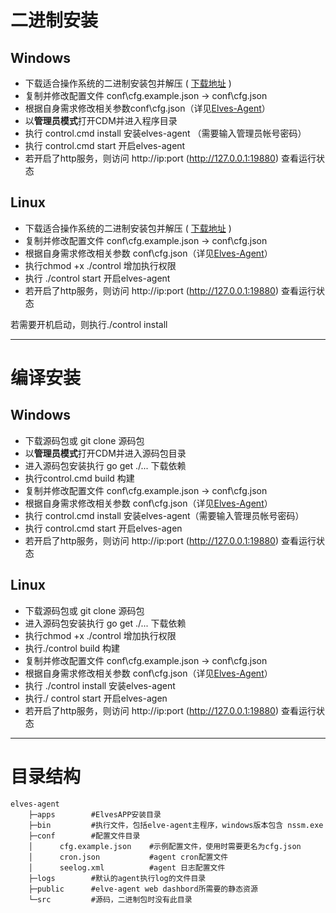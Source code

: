 # 二进制安装

## Windows

* 下载适合操作系统的二进制安装包并解压 ( [下载地址](https://github.com/gy-games/elves/releases) )
* 复制并修改配置文件 conf\cfg.example.json -&gt; conf\cfg.json 
* 根据自身需求修改相关参数conf\cfg.json（详见[Elves-Agent](/module/elves-agent.md)）
* 以**管理员模式**打开CDM并进入程序目录
* 执行 control.cmd install 安装elves-agent （需要输入管理员帐号密码）
* 执行 control.cmd start 开启elves-agent
* 若开启了http服务，则访问 http://ip:port (http://127.0.0.1:19880) 查看运行状态

## Linux

* 下载适合操作系统的二进制安装包并解压 ( [下载地址](https://github.com/gy-games/elves/releases) )
* 复制并修改配置文件 conf\cfg.example.json -&gt; conf\cfg.json 
* 根据自身需求修改相关参数 conf\cfg.json（详见[Elves-Agent](/module/elves-agent.md)）
* 执行chmod +x ./control 增加执行权限
* 执行 ./control start 开启elves-agent
* 若开启了http服务，则访问 http://ip:port (http://127.0.0.1:19880) 查看运行状态

若需要开机启动，则执行./control install

---

# 编译安装

## Windows

* 下载源码包或 git clone  源码包
* 以**管理员模式**打开CDM并进入源码包目录
* 进入源码包安装执行 go get ./... 下载依赖
* 执行control.cmd build 构建
* 复制并修改配置文件 conf\cfg.example.json -&gt; conf\cfg.json 
* 根据自身需求修改相关参数 conf\cfg.json（详见[Elves-Agent](/module/elves-agent.md)）
* 执行 control.cmd install 安装elves-agent（需要输入管理员帐号密码）
* 执行 control.cmd start 开启elves-agen
* 若开启了http服务，则访问 http://ip:port (http://127.0.0.1:19880) 查看运行状态

## Linux

* 下载源码包或 git clone 源码包
* 进入源码包安装执行 go get ./... 下载依赖
* 执行chmod +x ./control 增加执行权限
* 执行./control build 构建
* 复制并修改配置文件 conf\cfg.example.json -&gt; conf\cfg.json 
* 根据自身需求修改相关参数 conf\cfg.json（详见[Elves-Agent](/module/elves-agent.md)）
* 执行 ./control install 安装elves-agent
* 执行./ control start 开启elves-agen
* 若开启了http服务，则访问 http://ip:port (http://127.0.0.1:19880) 查看运行状态

---

# 目录结构

```
elves-agent
    ├─apps        #ElvesAPP安装目录
    ├─bin         #执行文件，包括elve-agent主程序，windows版本包含 nssm.exe     
    ├─conf        #配置文件目录          
    │      cfg.example.json    #示例配置文件，使用时需要更名为cfg.json
    │      cron.json           #agent cron配置文件
    │      seelog.xml          #agent 日志配置文件
    ├─logs        #默认的agent执行log的文件目录
    ├─public      #elve-agent web dashbord所需要的静态资源
    └─src         #源码，二进制包时没有此目录
```



